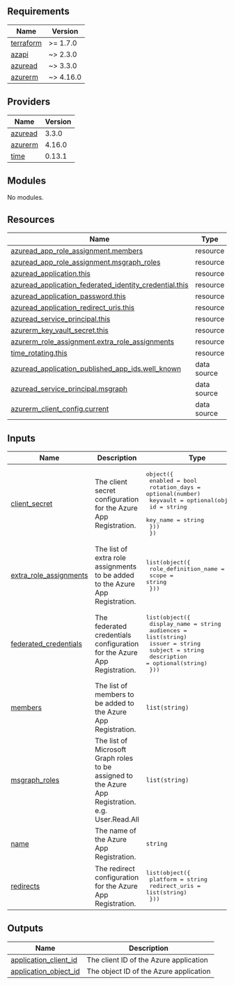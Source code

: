 ## Requirements

| Name | Version |
|------|---------|
| <a name="requirement_terraform"></a> [terraform](#requirement\_terraform) | >= 1.7.0 |
| <a name="requirement_azapi"></a> [azapi](#requirement\_azapi) | ~> 2.3.0 |
| <a name="requirement_azuread"></a> [azuread](#requirement\_azuread) | ~> 3.3.0 |
| <a name="requirement_azurerm"></a> [azurerm](#requirement\_azurerm) | ~> 4.16.0 |

## Providers

| Name | Version |
|------|---------|
| <a name="provider_azuread"></a> [azuread](#provider\_azuread) | 3.3.0 |
| <a name="provider_azurerm"></a> [azurerm](#provider\_azurerm) | 4.16.0 |
| <a name="provider_time"></a> [time](#provider\_time) | 0.13.1 |

## Modules

No modules.

## Resources

| Name | Type |
|------|------|
| [azuread_app_role_assignment.members](https://registry.terraform.io/providers/hashicorp/azuread/latest/docs/resources/app_role_assignment) | resource |
| [azuread_app_role_assignment.msgraph_roles](https://registry.terraform.io/providers/hashicorp/azuread/latest/docs/resources/app_role_assignment) | resource |
| [azuread_application.this](https://registry.terraform.io/providers/hashicorp/azuread/latest/docs/resources/application) | resource |
| [azuread_application_federated_identity_credential.this](https://registry.terraform.io/providers/hashicorp/azuread/latest/docs/resources/application_federated_identity_credential) | resource |
| [azuread_application_password.this](https://registry.terraform.io/providers/hashicorp/azuread/latest/docs/resources/application_password) | resource |
| [azuread_application_redirect_uris.this](https://registry.terraform.io/providers/hashicorp/azuread/latest/docs/resources/application_redirect_uris) | resource |
| [azuread_service_principal.this](https://registry.terraform.io/providers/hashicorp/azuread/latest/docs/resources/service_principal) | resource |
| [azurerm_key_vault_secret.this](https://registry.terraform.io/providers/hashicorp/azurerm/latest/docs/resources/key_vault_secret) | resource |
| [azurerm_role_assignment.extra_role_assignments](https://registry.terraform.io/providers/hashicorp/azurerm/latest/docs/resources/role_assignment) | resource |
| [time_rotating.this](https://registry.terraform.io/providers/hashicorp/time/latest/docs/resources/rotating) | resource |
| [azuread_application_published_app_ids.well_known](https://registry.terraform.io/providers/hashicorp/azuread/latest/docs/data-sources/application_published_app_ids) | data source |
| [azuread_service_principal.msgraph](https://registry.terraform.io/providers/hashicorp/azuread/latest/docs/data-sources/service_principal) | data source |
| [azurerm_client_config.current](https://registry.terraform.io/providers/hashicorp/azurerm/latest/docs/data-sources/client_config) | data source |

## Inputs

| Name | Description | Type | Default | Required |
|------|-------------|------|---------|:--------:|
| <a name="input_client_secret"></a> [client\_secret](#input\_client\_secret) | The client secret configuration for the Azure App Registration. | <pre>object({<br/>    enabled       = bool<br/>    rotation_days = optional(number)<br/>    keyvault = optional(object({<br/>      id       = string<br/>      key_name = string<br/>    }))<br/>  })</pre> | <pre>{<br/>  "enabled": false,<br/>  "keyvault": null<br/>}</pre> | no |
| <a name="input_extra_role_assignments"></a> [extra\_role\_assignments](#input\_extra\_role\_assignments) | The list of extra role assignments to be added to the Azure App Registration. | <pre>list(object({<br/>    role_definition_name = string<br/>    scope                = string<br/>  }))</pre> | `[]` | no |
| <a name="input_federated_credentials"></a> [federated\_credentials](#input\_federated\_credentials) | The federated credentials configuration for the Azure App Registration. | <pre>list(object({<br/>    display_name = string<br/>    audiences    = list(string)<br/>    issuer       = string<br/>    subject      = string<br/>    description  = optional(string)<br/>  }))</pre> | `[]` | no |
| <a name="input_members"></a> [members](#input\_members) | The list of members to be added to the Azure App Registration. | `list(string)` | n/a | yes |
| <a name="input_msgraph_roles"></a> [msgraph\_roles](#input\_msgraph\_roles) | The list of Microsoft Graph roles to be assigned to the Azure App Registration. e.g. User.Read.All | `list(string)` | n/a | yes |
| <a name="input_name"></a> [name](#input\_name) | The name of the Azure App Registration. | `string` | n/a | yes |
| <a name="input_redirects"></a> [redirects](#input\_redirects) | The redirect configuration for the Azure App Registration. | <pre>list(object({<br/>    platform      = string<br/>    redirect_uris = list(string)<br/>  }))</pre> | n/a | yes |

## Outputs

| Name | Description |
|------|-------------|
| <a name="output_application_client_id"></a> [application\_client\_id](#output\_application\_client\_id) | The client ID of the Azure application |
| <a name="output_application_object_id"></a> [application\_object\_id](#output\_application\_object\_id) | The object ID of the Azure application |
